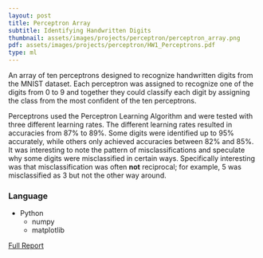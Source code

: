 ```yaml
---
layout: post
title: Perceptron Array
subtitle: Identifying Handwritten Digits
thumbnail: assets/images/projects/perceptron/perceptron_array.png
pdf: assets/images/projects/perceptron/HW1_Perceptrons.pdf
type: ml
---
```


An array of ten perceptrons designed to recognize handwritten digits from the MNIST
dataset. Each perceptron was assigned to recognize one of the digits from 0 to 9
and together they
could classify each digit by assigning the class from the most confident of the
ten perceptrons.

Perceptrons used the Perceptron Learning Algorithm and were tested with three
different learning rates. The different learning rates resulted in accuracies
from 87% to 89%. Some digits were identified up to 95% accurately, while others
only achieved accuracies between 82% and 85%. It was interesting to note the
pattern of misclassifications and speculate why some digits were misclassified
in certain ways. Specifically interesting was that misclassification was often
**not** reciprocal; for example, 5 was misclassified as 3 but not the other way
around.

### Language
- Python
  - numpy
  - matplotlib

[Full Report](/assets/images/projects/perceptron/HW1_Perceptrons.pdf)
